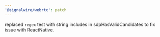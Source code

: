```yaml
---
'@signalwire/webrtc': patch
---
```


replaced `regex` test with string includes in sdpHasValidCandidates to fix issue with ReactNative.
